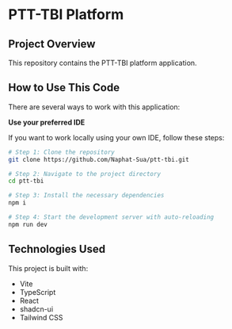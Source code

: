 # PTT-TBI Platform

## Project Overview

This repository contains the PTT-TBI platform application.

## How to Use This Code

There are several ways to work with this application:

**Use your preferred IDE**

If you want to work locally using your own IDE, follow these steps:

```sh
# Step 1: Clone the repository
git clone https://github.com/Naphat-Sua/ptt-tbi.git

# Step 2: Navigate to the project directory
cd ptt-tbi

# Step 3: Install the necessary dependencies
npm i

# Step 4: Start the development server with auto-reloading
npm run dev
```

## Technologies Used

This project is built with:

- Vite
- TypeScript
- React
- shadcn-ui
- Tailwind CSS
